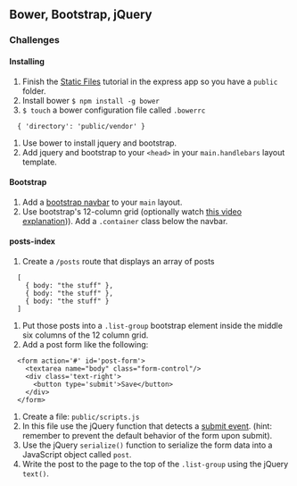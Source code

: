 ## Bower, Bootstrap, jQuery

### Challenges

#### Installing

1. Finish the [Static Files](http://expressjs.com/en/starter/static-files.html) tutorial in the express app so you have a `public` folder.
1. Install bower `$ npm install -g bower`
1. `$ touch` a bower configuration file called `.bowerrc`
  ```
    { 'directory': 'public/vendor' }
  ```
1. Use bower to install jquery and bootstrap.
1. Add jquery and bootstrap to your `<head>` in your `main.handlebars` layout template.

#### Bootstrap

1. Add a [bootstrap navbar](http://getbootstrap.com/components/#navbar) to your `main` layout.
1. Use bootstrap's 12-column grid (optionally watch [this video explanation](https://www.youtube.com/watch?v=g3j7eRunzv4))). Add a `.container` class below the navbar.

#### posts-index

1. Create a `/posts` route that displays an array of posts
  ```
    [
      { body: "the stuff" },
      { body: "the stuff" },
      { body: "the stuff" }
    ]
  ```
1. Put those posts into a `.list-group` bootstrap element inside the middle six columns of the 12 column grid.
1. Add a post form like the following:
  ```
    <form action='#' id='post-form'>
      <textarea name="body" class="form-control"/>
      <div class='text-right'>
        <button type='submit'>Save</button>
      </div>
    </form>
  ```
1. Create a file: `public/scripts.js`
1. In this file use the jQuery function that detects a [submit event](https://api.jquery.com/submit/). (hint: remember to prevent the default behavior of the form upon submit).
1. Use the jQuery `serialize()` function to serialize the form data into a JavaScript object called `post`.
1. Write the post to the page to the top of the `.list-group` using the jQuery `text()`.


<!--
#### Create a post
1. Use the jQuery `ajax()` function to make a asynchronous post requests to your server to send the `post` object to the `/posts` webhook. -->
